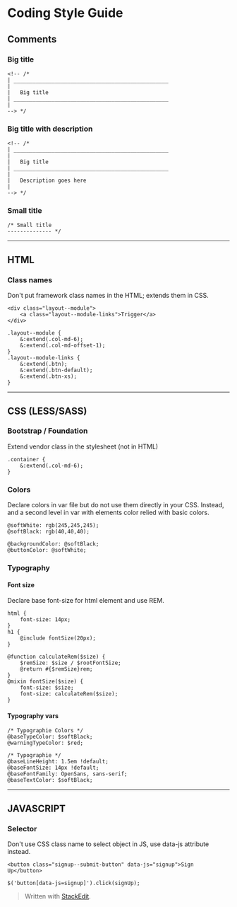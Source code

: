 
Coding Style Guide
==================

Comments
--------

### Big title

```
<!-- /*
| _________________________________________________
|
|   Big title
| _________________________________________________
|
--> */
```
### Big title with description

```
<!-- /*
| _________________________________________________
|
|   Big title
| _________________________________________________
|
|   Description goes here
|
--> */
```
### Small title
```
/* Small title
-------------- */
```

***

HTML
---------------

### Class names
Don't put framework class names in the HTML; extends them in CSS.
```
<div class="layout--module">
    <a class="layout--module-links">Trigger</a>
</div>
```
```
.layout--module {
    &:extend(.col-md-6);
    &:extend(.col-md-offset-1);
}
.layout--module-links {
    &:extend(.btn);
    &:extend(.btn-default);
    &:extend(.btn-xs);
}
```

***

CSS (LESS/SASS)
---------------

### Bootstrap / Foundation
Extend vendor class in the stylesheet (not in HTML)
```
.container {
    &:extend(.col-md-6);
}
```

### Colors
Declare colors in var file but do not use them directly in your CSS. Instead, and a second level in var with elements color relied with basic colors.
```
@softWhite: rgb(245,245,245);
@softBlack: rgb(40,40,40);

@backgroundColor: @softBlack;
@buttonColor: @softWhite;
```

### Typography

#### Font size
Declare base font-size for html element and use REM.
```
html {
    font-size: 14px;
}
h1 {
    @include fontSize(20px);
}
```
```
@function calculateRem($size) {
    $remSize: $size / $rootFontSize;
    @return #{$remSize}rem;
}
@mixin fontSize($size) {
    font-size: $size;
    font-size: calculateRem($size);
}
```
#### Typography vars

```
/* Typographie Colors */
@baseTypeColor: $softBlack;
@warningTypeColor: $red;

/* Typographie */
@baseLineHeight: 1.5em !default;
@baseFontSize: 14px !default;
@baseFontFamily: OpenSans, sans-serif;
@baseTextColor: $softBlack;
```

***

JAVASCRIPT
----------

### Selector
Don't use CSS class name to select object in JS, use data-js attribute instead.
```
<button class="signup--submit-button" data-js="signup">Sign Up</button>
```
```
$('button[data-js=signup]').click(signUp);
```

> Written with [StackEdit](https://stackedit.io/).
